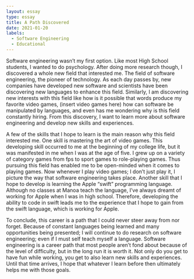 ```yaml
---
layout: essay
type: essay
title: A Path Discovered
date: 2021-01-20
labels:
  - Software Engineering
  - Educational
---
```


Software engineering wasn’t my first option. Like most High School students, I wanted to do psychology. After doing more research though, I discovered a whole new field that interested me. The field of software engineering, the pioneer of technology. As each day passes by, new companies have developed new software and scientists have been discovering new languages to enhance this field. Similarly, I am discovering new interests with this field like how is it possible that words produce my favorite video games, (insert video games here) how can software be manipulated by languages, and even has me wondering why is this field constantly hiring. From this discovery, I want to learn more about software engineering and develop new skills and experiences.

A few of the skills that I hope to learn is the main reason why this field interested me. One skill is mastering the art of video games. This developing skill occurred to me at the beginning of my college life, but it was manifested in me when I was at the age of five. I grew up on a variety of category games from fps to sport games to role-playing games. Thus pursuing this field has enabled me to be open-minded when it comes to playing games. Now whenever I play video games; I don’t just play it, I picture the way that software engineering takes place. Another skill that I hope to develop is learning the Apple “swift” programming language. Although no classes at Manoa teach the language, I’ve always dreamt of working for Apple when I was in high school. Therefore, developing the ability to code in swift leads me to the experience that I hope to gain from the swift language, which is working for Apple. 

To conclude, this career is a path that I could never steer away from nor forget. Because of constant languages being learned and many opportunities being presented; I will continue to do research on software engineering; even if I must self teach myself a language. Software engineering is a career path that most people aren’t fond about because of the level of difficulty, but in the long run it is worth it. Not only do you get to have fun while working, you get to also learn new skills and experiences. Until that time arrives, I hope that whatever I learn before then ultimately helps me with those goals.
